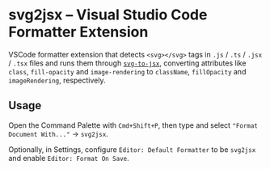 # svg2jsx – Visual Studio Code Formatter Extension

VSCode formatter extension that detects `<svg></svg>` tags in `.js` / `.ts` / `.jsx` / `.tsx` files and runs them through [`svg-to-jsx`](https://www.npmjs.com/package/svg-to-jsx), converting attributes like `class`, `fill-opacity` and `image-rendering` to `className`, `fillOpacity` and `imageRendering`, respectively.

## Usage

Open the Command Palette with `Cmd+Shift+P`, then type and select `"Format Document With..."` → `svg2jsx`.

Optionally, in Settings, configure `Editor: Default Formatter` to be `svg2jsx` and enable `Editor: Format On Save`.
